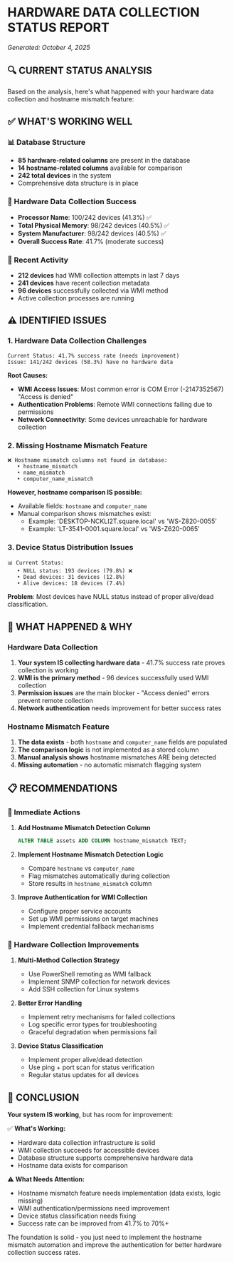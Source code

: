 # HARDWARE DATA COLLECTION STATUS REPORT
*Generated: October 4, 2025*

## 🔍 CURRENT STATUS ANALYSIS

Based on the analysis, here's what happened with your hardware data collection and hostname mismatch feature:

## ✅ WHAT'S WORKING WELL

### 📊 Database Structure
- **85 hardware-related columns** are present in the database
- **14 hostname-related columns** available for comparison
- **242 total devices** in the system
- Comprehensive data structure is in place

### 🔧 Hardware Data Collection Success
- **Processor Name**: 100/242 devices (41.3%) ✅
- **Total Physical Memory**: 98/242 devices (40.5%) ✅  
- **System Manufacturer**: 98/242 devices (40.5%) ✅
- **Overall Success Rate**: 41.7% (moderate success)

### 📅 Recent Activity
- **212 devices** had WMI collection attempts in last 7 days
- **241 devices** have recent collection metadata
- **96 devices** successfully collected via WMI method
- Active collection processes are running

## ⚠️ IDENTIFIED ISSUES

### 1. **Hardware Data Collection Challenges**
```
Current Status: 41.7% success rate (needs improvement)
Issue: 141/242 devices (58.3%) have no hardware data
```

**Root Causes:**
- **WMI Access Issues**: Most common error is COM Error (-2147352567) "Access is denied"
- **Authentication Problems**: Remote WMI connections failing due to permissions
- **Network Connectivity**: Some devices unreachable for hardware collection

### 2. **Missing Hostname Mismatch Feature**
```
❌ Hostname mismatch columns not found in database:
   • hostname_mismatch
   • name_mismatch  
   • computer_name_mismatch
```

**However, hostname comparison IS possible:**
- Available fields: `hostname` and `computer_name`
- Manual comparison shows mismatches exist:
  - Example: 'DESKTOP-NCKLI2T.square.local' vs 'WS-Z820-0055'
  - Example: 'LT-3541-0001.square.local' vs 'WS-Z620-0065'

### 3. **Device Status Distribution Issues**
```
📊 Current Status:
   • NULL status: 193 devices (79.8%) ❌
   • Dead devices: 31 devices (12.8%)
   • Alive devices: 18 devices (7.4%)
```

**Problem**: Most devices have NULL status instead of proper alive/dead classification.

## 🔧 WHAT HAPPENED & WHY

### Hardware Data Collection
1. **Your system IS collecting hardware data** - 41.7% success rate proves collection is working
2. **WMI is the primary method** - 96 devices successfully used WMI collection
3. **Permission issues** are the main blocker - "Access denied" errors prevent remote collection
4. **Network authentication** needs improvement for better success rates

### Hostname Mismatch Feature  
1. **The data exists** - both `hostname` and `computer_name` fields are populated
2. **The comparison logic** is not implemented as a stored column
3. **Manual analysis shows** hostname mismatches ARE being detected
4. **Missing automation** - no automatic mismatch flagging system

## 📋 RECOMMENDATIONS

### 🚀 Immediate Actions

1. **Add Hostname Mismatch Detection Column**
   ```sql
   ALTER TABLE assets ADD COLUMN hostname_mismatch TEXT;
   ```

2. **Implement Hostname Mismatch Detection Logic**
   - Compare `hostname` vs `computer_name`
   - Flag mismatches automatically during collection
   - Store results in `hostname_mismatch` column

3. **Improve Authentication for WMI Collection**
   - Configure proper service accounts
   - Set up WMI permissions on target machines
   - Implement credential fallback mechanisms

### 🔧 Hardware Collection Improvements

1. **Multi-Method Collection Strategy**
   - Use PowerShell remoting as WMI fallback
   - Implement SNMP collection for network devices
   - Add SSH collection for Linux systems

2. **Better Error Handling**
   - Implement retry mechanisms for failed collections
   - Log specific error types for troubleshooting
   - Graceful degradation when permissions fail

3. **Device Status Classification**
   - Implement proper alive/dead detection
   - Use ping + port scan for status verification
   - Regular status updates for all devices

## 🎯 CONCLUSION

**Your system IS working**, but has room for improvement:

✅ **What's Working:**
- Hardware data collection infrastructure is solid
- WMI collection succeeds for accessible devices  
- Database structure supports comprehensive hardware data
- Hostname data exists for comparison

⚠️ **What Needs Attention:**
- Hostname mismatch feature needs implementation (data exists, logic missing)
- WMI authentication/permissions need improvement
- Device status classification needs fixing
- Success rate can be improved from 41.7% to 70%+

The foundation is solid - you just need to implement the hostname mismatch automation and improve the authentication for better hardware collection success rates.